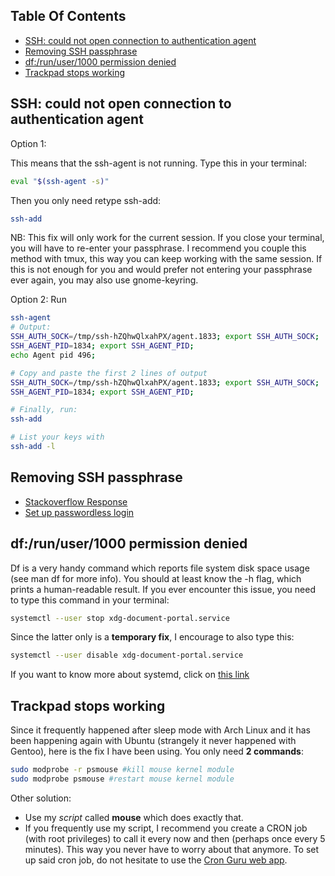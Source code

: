 ## Table Of Contents

* [SSH: could not open connection to authentication agent](#ssh-could-not-open-connection-to-authentication-agent)
* [Removing SSH passphrase](#removing-ssh-passphrase)
* [df:/run/user/1000 permission denied](#dfrunuser1000-permission-denied)
* [Trackpad stops working](#trackpad-stops-working)

## SSH: could not open connection to authentication agent

Option 1:

This means that the ssh-agent is not running. Type this in your terminal:
```bash
eval "$(ssh-agent -s)"
```
Then you only need retype ssh-add:
```bash
ssh-add
```
NB: This fix will only work for the current session. If you close your
terminal, you will have to re-enter your passphrase. I recommend you couple
this method with tmux, this way you can keep working with the same session.
If this is not enough for you and would prefer not entering your passphrase
ever again, you may also use gnome-keyring.

Option 2:
Run
```bash
ssh-agent
# Output:
SSH_AUTH_SOCK=/tmp/ssh-hZQhwQlxahPX/agent.1833; export SSH_AUTH_SOCK; 
SSH_AGENT_PID=1834; export SSH_AGENT_PID; 
echo Agent pid 496; 

# Copy and paste the first 2 lines of output
SSH_AUTH_SOCK=/tmp/ssh-hZQhwQlxahPX/agent.1833; export SSH_AUTH_SOCK; 
SSH_AGENT_PID=1834; export SSH_AGENT_PID; 

# Finally, run:
ssh-add

# List your keys with
ssh-add -l
```

## Removing SSH passphrase

+ [Stackoverflow Response](https://stackoverflow.com/questions/112396/how-do-i-remove-the-passphrase-for-the-ssh-key-without-having-to-create-a-new-ke#112409)
+ [Set up passwordless login](https://linuxize.com/post/how-to-setup-passwordless-ssh-login/)

## df:/run/user/1000 permission denied

Df is a very handy command which reports file system disk space usage (see man
df for more info). You should at least know the -h flag, which prints a
human-readable result.  If you ever encounter this issue, you need to type this
command in your terminal:

```bash
systemctl --user stop xdg-document-portal.service
```
Since the latter only is a **temporary fix**, I encourage to also type this:

```bash
systemctl --user disable xdg-document-portal.service
```

If you want to know more about systemd, click on [this
link](https://wiki.archlinux.org/title/Systemd)

## Trackpad stops working

Since it frequently happened after sleep mode with Arch Linux and it has been
happening again with Ubuntu (strangely it never happened with Gentoo), here is
the fix I have been using. You only need **2 commands**:

```bash
sudo modprobe -r psmouse #kill mouse kernel module
sudo modprobe psmouse #restart mouse kernel module
```

Other solution:

+ Use my *script* called **mouse** which does exactly that.
+ If you frequently use my script, I recommend you create a CRON job (with root
  privileges) to call it every now and then (perhaps once every 5 minutes).
  This way you never have to worry about that anymore. To set up said cron job,
  do not hesitate to use the [Cron Guru web app](https://www.creativebloq.com/features/10-best-static-site-generators).
